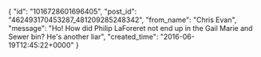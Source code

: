  {
   "id": "1016728601696405",
   "post_id": "462493170453287_481209285248342",
   "from_name": "Chris Evan",
   "message": "Ho! How did Philip LaForeret not end up in the Gail Marie and Sewer bin? He's another liar",
   "created_time": "2016-06-19T12:45:22+0000"
 }

